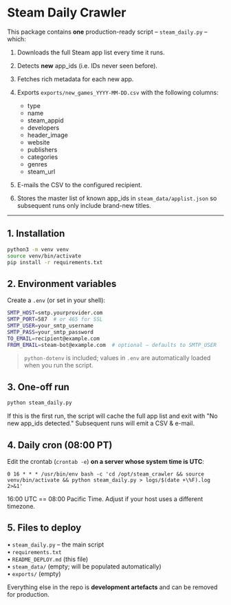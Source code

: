 # Steam Daily Crawler

This package contains **one** production-ready script – `steam_daily.py` – which:

1. Downloads the full Steam app list every time it runs.
2. Detects **new** app_ids (i.e. IDs never seen before).
3. Fetches rich metadata for each new app.
4. Exports `exports/new_games_YYYY-MM-DD.csv` with the following columns:

   * type  
   * name  
   * steam_appid  
   * developers  
   * header_image  
   * website  
   * publishers  
   * categories  
   * genres  
   * steam_url

5. E-mails the CSV to the configured recipient.
6. Stores the master list of known app_ids in `steam_data/applist.json` so subsequent
   runs only include brand-new titles.

---

## 1. Installation

```bash
python3 -m venv venv
source venv/bin/activate
pip install -r requirements.txt
```

## 2. Environment variables

Create a `.env` (or set in your shell):

```bash
SMTP_HOST=smtp.yourprovider.com
SMTP_PORT=587  # or 465 for SSL
SMTP_USER=your_smtp_username
SMTP_PASS=your_smtp_password
TO_EMAIL=recipient@example.com
FROM_EMAIL=steam-bot@example.com  # optional – defaults to SMTP_USER
```

> `python-dotenv` is included; values in `.env` are automatically loaded when
> you run the script.

## 3. One-off run

```bash
python steam_daily.py
```

If this is the first run, the script will cache the full app list and exit with
"No new app_ids detected."  Subsequent runs will emit a CSV & e-mail.

## 4. Daily cron (08:00 PT)

Edit the crontab (`crontab ‑e`) **on a server whose system time is UTC**:

```
0 16 * * * /usr/bin/env bash -c 'cd /opt/steam_crawler && source venv/bin/activate && python steam_daily.py > logs/$(date +\%F).log 2>&1'
```

16:00 UTC == 08:00 Pacific Time. Adjust if your host uses a different timezone.

## 5. Files to deploy

• `steam_daily.py` – the main script  
• `requirements.txt`  
• `README_DEPLOY.md` (this file)  
• `steam_data/` (empty; will be populated automatically)  
• `exports/`   (empty)

Everything else in the repo is **development artefacts** and can be removed for
production. 